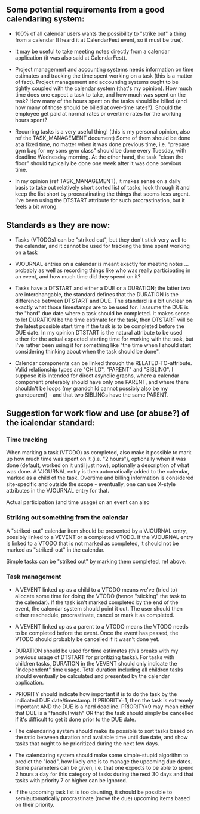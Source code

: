 ## Some potential requirements from a good calendaring system:

* 100% of all calendar users wants the possibility to "strike out" a thing from a calendar (I heard it at CalendarFest event, so it must be true).

* It may be useful to take meeting notes directly from a calendar application (it was also said at CalendarFest).

* Project management and accounting systems needs information on time estimates and tracking the time spent working on a task (this is a matter of fact).  Project management and accounting systems ought to be tightly coupled with the calendar system (that's my opinion).  How much time does one expect a task to take, and how much was spent on the task?  How many of the hours spent on the tasks should be billed (and how many of those should be billed at over-time rates?).  Should the employee get paid at normal rates or overtime rates for the working hours spent?

* Recurring tasks is a very useful thing! (this is my personal opinion, also ref the TASK_MANAGEMENT document)  Some of them should be done at a fixed time, no matter when it was done previous time, i.e. "prepare gym bag for my sons gym class" should be done every Tuesday, with deadline Wednesday morning.  At the other hand, the task "clean the floor" should typically be done one week after it was done previous time.

* In my opinion (ref TASK_MANAGEMENT), it makes sense on a daily basis to take out relatively short sorted list of tasks, look through it and keep the list short by procrastinating the things that seems less urgent.  I've been using the DTSTART attribute for such procrastination, but it feels a bit wrong.

## Standards as they are now:

* Tasks (VTODOs) can be "striked out", but they don't stick very well to the calendar, and it cannot be used for tracking the time spent working on a task

* VJOURNAL entries on a calendar is meant exactly for meeting notes ... probably as well as recording things like who was really participating in an event, and how much time did they spend on it?

* Tasks have a DTSTART and either a DUE or a DURATION; the latter two are interchangable, the standard defines that the DURATION is the difference between DTSTART and DUE.  The standard is a bit unclear on exactly what those timestamps are to be used for.  I assume the DUE is the "hard" due date where a task should be completed.  It makes sense to let DURATION be the time estimate for the task, then DTSTART will be the latest possible start time if the task is to be completed before the DUE date.  In my opinion DTSTART is the natural attribute to be used either for the actual expected starting time for working with the task, but I've rather been using it for something like "the time when I should start considering thinking about when the task should be done".

* Calendar components can be linked through the RELATED-TO-attribute.  Valid relationship types are "CHILD", "PARENT" and "SIBLING".  I suppose it is intended for direct asynclic graphs, where a calendar component preferably should have only one PARENT, and where there shouldn't be loops (my grandchild cannot possibly also be my grandparent) - and that two SIBLINGs have the same PARENT.

## Suggestion for work flow and use (or abuse?) of the icalendar standard:

### Time tracking

When marking a task (VTODO) as completed, also make it possible to mark up how much time was spent on it (i.e. "2 hours"), optionally when it was done (default, worked on it until just now), optionally a description of what was done.  A VJOURNAL entry is then automatically added to the calendar, marked as a child of the task.  Overtime and billing information is considered site-specific and outside the scope - eventually, one can use X-style attributes in the VJOURNAL entry for that.

Actual participation (and time usage) on an event can also 

### Striking out something from the calendar

A "striked-out" calendar item should be presented by a VJOURNAL entry, possibly linked to a VEVENT or a completed VTODO.  If the VJOURNAL entry is linked to a VTODO that is not marked as completed, it should not be marked as "striked-out" in the calendar.

Simple tasks can be "striked out" by marking them completed, ref above.

### Task management

* A VEVENT linked up as a child to a VTODO means we've (tried to) allocate some time for doing the VTODO (hence "sticking" the task to the calendar).  If the task isn't marked completed by the end of the event, the calendar system should point it out.  The user should then either reschedule, procrastinate, cancel or mark it as completed.

* A VEVENT linked up as a parent to a VTODO means the VTODO needs to be completed before the event.  Once the event has passed, the VTODO should probably be cancelled if it wasn't done yet.

* DURATION should be used for time estimates (this breaks with my previous usage of DTSTART for prioritizing tasks).  For tasks with children tasks, DURATION in the VEVENT should only indicate the "independent" time usage.  Total duration including all children tasks should eventually be calculated and presented by the calendar application.

* PRIORITY should indicate how important it is to do the task by the indicated DUE date/timestamp.  If PRIORITY=1, then the task is extremely important AND the DUE is a hard deadline.  PRIORITY=9 may mean either that DUE is a "fanciful wish" OR that the task should simply be cancelled if it's difficult to get it done prior to the DUE date.

* The calendaring system should make ite possible to sort tasks based on the ratio between duration and available time until due date, and show tasks that ought to be prioritized during the next few days.

* The calendaring system should make some simple-stupid algorithm to predict the "load", how likely one is to manage the upcoming due dates.  Some parameters can be given, i.e. that one expects to be able to spend 2 hours a day for this category of tasks during the next 30 days and that tasks with priority 7 or higher can be ignored.

* If the upcoming task list is too daunting, it should be possible to semiautomatically procrastinate (move the due) upcoming items based on their priority.

